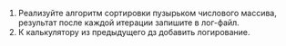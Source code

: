 1. Реализуйте алгоритм сортировки пузырьком числового массива, результат после каждой итерации запишите в лог-файл.
2. К калькулятору из предыдущего дз добавить логирование.
